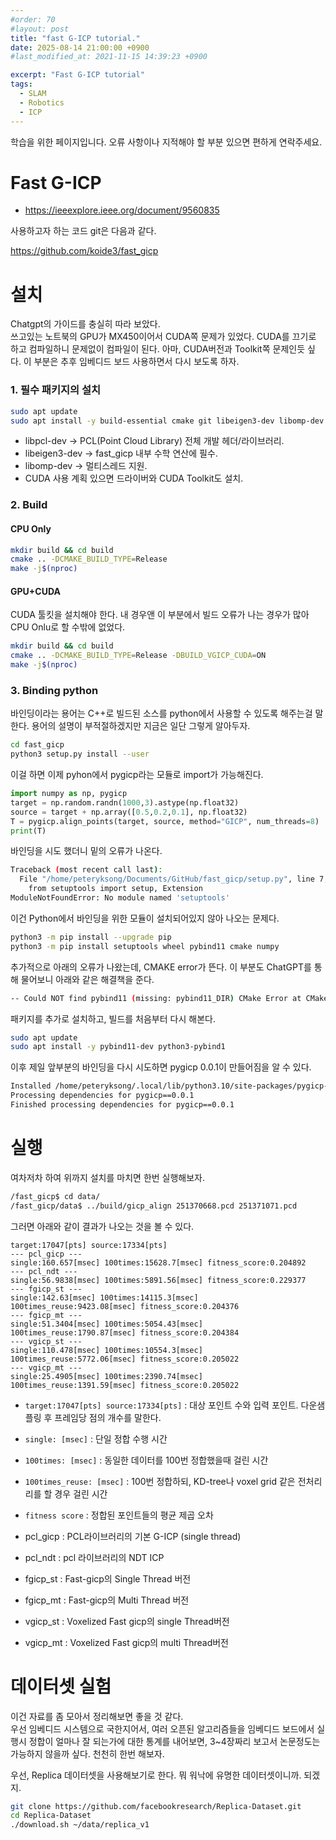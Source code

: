 ```yaml
---
#order: 70
#layout: post
title: "fast G-ICP tutorial."
date: 2025-08-14 21:00:00 +0900
#last_modified_at: 2021-11-15 14:39:23 +0900

excerpt: "Fast G-ICP tutorial"
tags:
  - SLAM
  - Robotics  
  - ICP
---
```


학습을 위한 페이지입니다. 오류 사항이나 지적해야 할 부분 있으면 편하게 연락주세요. 


# Fast G-ICP
 - https://ieeexplore.ieee.org/document/9560835
 
  사용하고자 하는 코드 git은 다음과 같다. 

  https://github.com/koide3/fast_gicp


# 설치
  
  Chatgpt의 가이드를 충실히 따라 보았다.   
  쓰고있는 노트북의 GPU가 MX450이어서 CUDA쪽 문제가 있었다. CUDA를 끄기로 하고 컴파일하니 문제없이 컴파일이 된다. 아마, CUDA버전과 Toolkit쪽 문제인듯 싶다. 이 부분은 추후 임베디드 보드 사용하면서 다시 보도록 하자. 

### 1. 필수 패키지의 설치

```bash
sudo apt update
sudo apt install -y build-essential cmake git libeigen3-dev libomp-dev libpcl-dev
```

- libpcl-dev → PCL(Point Cloud Library) 전체 개발 헤더/라이브러리.
- libeigen3-dev → fast_gicp 내부 수학 연산에 필수.
- libomp-dev → 멀티스레드 지원.
- CUDA 사용 계획 있으면 드라이버와 CUDA Toolkit도 설치.

### 2. Build

#### CPU Only
```bash
mkdir build && cd build
cmake .. -DCMAKE_BUILD_TYPE=Release
make -j$(nproc)

```

#### GPU+CUDA

CUDA 툴킷을 설치해야 한다. 
내 경우앤 이 부분에서 빌드 오류가 나는 경우가 많아 CPU Onlu로 할 수밖에 없었다. 
```bash
mkdir build && cd build
cmake .. -DCMAKE_BUILD_TYPE=Release -DBUILD_VGICP_CUDA=ON
make -j$(nproc)
```


### 3. Binding python
바인딩이라는 용어는 C++로 빌드된 소스를 python에서 사용할 수 있도록 해주는걸 말한다. 용어의 설명이 부적절하겠지만 지금은 일단 그렇게 알아두자. 

```bash
cd fast_gicp
python3 setup.py install --user
```

이걸 하면 이제 pyhon에서 pygicp라는 모듈로 import가 가능해진다. 

```python
import numpy as np, pygicp
target = np.random.randn(1000,3).astype(np.float32)
source = target + np.array([0.5,0.2,0.1], np.float32)
T = pygicp.align_points(target, source, method="GICP", num_threads=8)
print(T)

```

바인딩을 시도 했더니 밑의 오류가 나온다. 

```bash
Traceback (most recent call last):
  File "/home/peteryksong/Documents/GitHub/fast_gicp/setup.py", line 7, in <module>
    from setuptools import setup, Extension
ModuleNotFoundError: No module named 'setuptools'
```

이건 Python에서 바인딩을 위한 모듈이 설치되어있지 않아 나오는 문제다. 

```bash
python3 -m pip install --upgrade pip
python3 -m pip install setuptools wheel pybind11 cmake numpy

```

추가적으로 아래의 오류가 나왔는데, CMAKE error가 뜬다. 
이 부분도 ChatGPT를 통해 물어보니 아래와 같은 해결책을 준다. 

```bash
-- Could NOT find pybind11 (missing: pybind11_DIR) CMake Error at CMakeLists.txt:95 (pybind11_add_module): Unknown CMake command "pybind11_add_module".
```
패키지를 추가로 설치하고, 빌드를 처음부터 다시 해본다.

```bash
sudo apt update
sudo apt install -y pybind11-dev python3-pybind1
```

이후 제일 앞부분의 바인딩을 다시 시도하면 pygicp 0.0.1이 만들어짐을 알 수 있다. 

```bash
Installed /home/peteryksong/.local/lib/python3.10/site-packages/pygicp-0.0.1-py3.10-linux-x86_64.egg
Processing dependencies for pygicp==0.0.1
Finished processing dependencies for pygicp==0.0.1

```


# 실행
여차저차 하여 위까지 설치를 마치면 한번 실행해보자. 

```bash
/fast_gicp$ cd data/
/fast_gicp/data$ ../build/gicp_align 251370668.pcd 251371071.pcd
```

그러면 아래와 같이 결과가 나오는 것을 볼 수 있다. 

```
target:17047[pts] source:17334[pts]
--- pcl_gicp ---
single:160.657[msec] 100times:15628.7[msec] fitness_score:0.204892
--- pcl_ndt ---
single:56.9838[msec] 100times:5891.56[msec] fitness_score:0.229377
--- fgicp_st ---
single:142.63[msec] 100times:14115.3[msec] 100times_reuse:9423.08[msec] fitness_score:0.204376
--- fgicp_mt ---
single:51.3404[msec] 100times:5054.43[msec] 100times_reuse:1790.87[msec] fitness_score:0.204384
--- vgicp_st ---
single:110.478[msec] 100times:10554.3[msec] 100times_reuse:5772.06[msec] fitness_score:0.205022
--- vgicp_mt ---
single:25.4905[msec] 100times:2390.74[msec] 100times_reuse:1391.59[msec] fitness_score:0.205022
```

- `target:17047[pts] source:17334[pts]` : 대상 포인트 수와 입력 포인트. 다운샘플링 후 프레임당 점의 개수를 말한다. 
- `single: [msec]` : 단일 정합 수행 시간
- `100times: [msec]` : 동일한 데이터를 100번 정합했을때 걸린 시간
- `100times_reuse: [msec]` : 100번 정합하되, KD-tree나 voxel grid 같은 전처리리를 할 경우 걸린 시간
- `fitness score` : 정합된 포인트들의 평균 제곱 오차

- pcl_gicp : PCL라이브러리의 기본 G-ICP (single thread)
- pcl_ndt : pcl 라이브러리의 NDT ICP
- fgicp_st : Fast-gicp의 Single Thread 버전
- fgicp_mt : Fast-gicp의 Multi Thread 버전
- vgicp_st : Voxelized Fast gicp의 single Thread버전
- vgicp_mt : Voxelized Fast gicp의 multi Thread버전


# 데이터셋 실험

이건 자료를 좀 모아서 정리해보면 좋을 것 같다.   
우선 임베디드 시스템으로 국한지어서, 여러 오픈된 알고리즘들을 임베디드 보드에서 실행시 정합이 얼마나 잘 되는가에 대한 통계를 내어보면, 3~4장짜리 보고서 논문정도는 가능하지 않을까 싶다. 천천히 한번 해보자. 

우선, Replica 데이터셋을 사용해보기로 한다. 뭐 워낙에 유명한 데이터셋이니까. 되겠지. 

```bash
git clone https://github.com/facebookresearch/Replica-Dataset.git
cd Replica-Dataset
./download.sh ~/data/replica_v1

```

